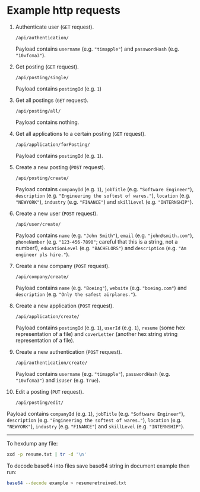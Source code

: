 # Example http requests

1. Authenticate user (`GET` request).

   ` /api/authentication/ `

   Payload contains `username` (e.g. `"timapple"`) and `passwordHash` (e.g.
   `"10vfcma3"`).

2. Get posting (`GET` request).

   `/api/posting/single/`

   Payload contains `postingId` (e.g. `1`)

3. Get all postings (`GET` request).

   `/api/posting/all/`

   Payload contains nothing.

4. Get all applications to a certain posting (`GET` request).

   `/api/application/forPosting/`

   Payload contains `postingId` (e.g. `1`).

5. Create a new posting (`POST` request).

   `/api/posting/create/`

   Payload contains `companyId` (e.g. `1`), `jobTitle` (e.g. `"Software
   Engineer"`), `description` (e.g. `"Engineering the softest of wares."`),
   `location` (e.g. `"NEWYORK"`), `industry` (e.g. `"FINANCE"`) and `skillLevel`
   (e.g. `"INTERNSHIP"`).

6. Create a new user (`POST` request).

   `/api/user/create/`

   Payload contains `name` (e.g. `"John Smith"`), `email` (e.g.
   `"john@smith.com"`), `phoneNumber` (e.g. `"123-456-7890"`; careful that this
   is a string, not a number!), `educationLevel` (e.g. `"BACHELORS"`) and
   `description` (e.g. `"Am engineer pls hire."`).

7. Create a new company (`POST` request).

   `/api/company/create/`

   Payload contains `name` (e.g. `"Boeing"`), `website` (e.g. `"boeing.com"`)
   and `description` (e.g. `"Only the safest airplanes."`).

8. Create a new application (`POST` request).

   `/api/application/create/`

   Payload contains `postingId` (e.g. `1`), `userId` (e.g. `1`), `resume` (some
   hex representation of a file) and `coverLetter` (another hex string string
   representation of a file).

9. Create a new authentication (`POST` request).

   `/api/authentication/create/`

   Payload contains `username` (e.g. `"timapple"`), `passwordHash` (e.g.
   `"10vfcma3"`) and `isUser` (e.g. `True`).

10. Edit a posting (`PUT` request).

    `/api/posting/edit/`

   Payload contains `companyId` (e.g. `1`), `jobTitle` (e.g. `"Software
   Engineer"`), `description` (e.g. `"Engineering the softest of wares."`),
   `location` (e.g. `"NEWYORK"`), `industry` (e.g. `"FINANCE"`) and `skillLevel`
   (e.g. `"INTERNSHIP"`).

---

To hexdump any file:
```bash
xxd -p resume.txt | tr -d '\n'
```

To decode base64 into files save base64 string in document example then run:   
```bash
base64 --decode example > resumeretreived.txt   
```
